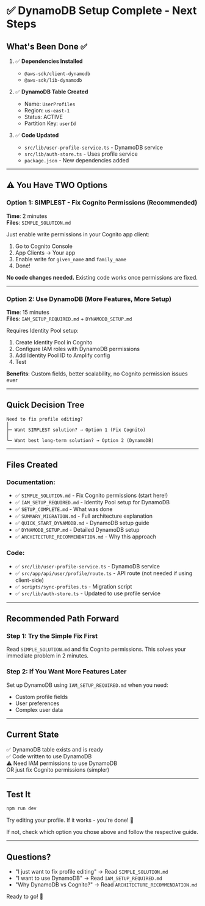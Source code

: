 # ✅ DynamoDB Setup Complete - Next Steps

## What's Been Done ✅

1. ✅ **Dependencies Installed**
   - `@aws-sdk/client-dynamodb`
   - `@aws-sdk/lib-dynamodb`

2. ✅ **DynamoDB Table Created**
   - Name: `UserProfiles`
   - Region: `us-east-1`
   - Status: ACTIVE
   - Partition Key: `userId`

3. ✅ **Code Updated**
   - `src/lib/user-profile-service.ts` - DynamoDB service
   - `src/lib/auth-store.ts` - Uses profile service
   - `package.json` - New dependencies added

---

## ⚠️ You Have TWO Options

### Option 1: SIMPLEST - Fix Cognito Permissions (Recommended)

**Time**: 2 minutes  
**Files**: `SIMPLE_SOLUTION.md`

Just enable write permissions in your Cognito app client:
1. Go to Cognito Console
2. App Clients → Your app
3. Enable write for `given_name` and `family_name`
4. Done!

**No code changes needed.** Existing code works once permissions are fixed.

---

### Option 2: Use DynamoDB (More Features, More Setup)

**Time**: 15 minutes  
**Files**: `IAM_SETUP_REQUIRED.md` + `DYNAMODB_SETUP.md`

Requires Identity Pool setup:
1. Create Identity Pool in Cognito
2. Configure IAM roles with DynamoDB permissions
3. Add Identity Pool ID to Amplify config
4. Test

**Benefits**: Custom fields, better scalability, no Cognito permission issues ever

---

## Quick Decision Tree

```
Need to fix profile editing?
│
├─ Want SIMPLEST solution? → Option 1 (Fix Cognito)
│
└─ Want best long-term solution? → Option 2 (DynamoDB)
```

---

## Files Created

### Documentation:
- ✅ `SIMPLE_SOLUTION.md` - Fix Cognito permissions (start here!)
- ✅ `IAM_SETUP_REQUIRED.md` - Identity Pool setup for DynamoDB
- ✅ `SETUP_COMPLETE.md` - What was done
- ✅ `SUMMARY_MIGRATION.md` - Full architecture explanation
- ✅ `QUICK_START_DYNAMODB.md` - DynamoDB setup guide
- ✅ `DYNAMODB_SETUP.md` - Detailed DynamoDB setup
- ✅ `ARCHITECTURE_RECOMMENDATION.md` - Why this approach

### Code:
- ✅ `src/lib/user-profile-service.ts` - DynamoDB service
- ✅ `src/app/api/user/profile/route.ts` - API route (not needed if using client-side)
- ✅ `scripts/sync-profiles.ts` - Migration script
- ✅ `src/lib/auth-store.ts` - Updated to use profile service

---

## Recommended Path Forward

### Step 1: Try the Simple Fix First
Read `SIMPLE_SOLUTION.md` and fix Cognito permissions. This solves your immediate problem in 2 minutes.

### Step 2: If You Want More Features Later
Set up DynamoDB using `IAM_SETUP_REQUIRED.md` when you need:
- Custom profile fields
- User preferences
- Complex user data

---

## Current State

✅ DynamoDB table exists and is ready  
✅ Code written to use DynamoDB  
⚠️ Need IAM permissions to use DynamoDB  
OR just fix Cognito permissions (simpler)  

---

## Test It

```bash
npm run dev
```

Try editing your profile. If it works - you're done! 🎉

If not, check which option you chose above and follow the respective guide.

---

## Questions?

- "I just want to fix profile editing" → Read `SIMPLE_SOLUTION.md`
- "I want to use DynamoDB" → Read `IAM_SETUP_REQUIRED.md`
- "Why DynamoDB vs Cognito?" → Read `ARCHITECTURE_RECOMMENDATION.md`

Ready to go! 🚀



